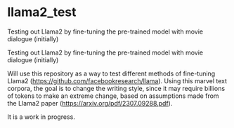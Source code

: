 # llama2_test
Testing out Llama2 by fine-tuning the pre-trained model with movie dialogue (initially)

Testing out Llama2 by fine-tuning the pre-trained model with movie dialogue (initially)

Will use this repository as a way to test different methods of fine-tuning Llama2 (https://github.com/facebookresearch/llama). Using this marvel text corpora, the goal is to change the writing style, since it may require billions of tokens to make an extreme change, based on assumptions made from the Llama2 paper (https://arxiv.org/pdf/2307.09288.pdf).

It is a work in progress.
